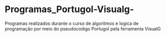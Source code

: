 # Programas_Portugol-Visualg-
Programas realizados durante o curso de algoritmos e logica de programação por meio do pseudocodigo Portugol pela ferramenta VisualG
